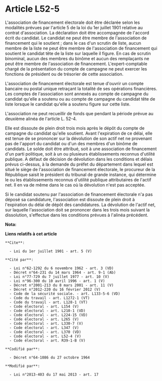 # Article L52-5

L'association de financement électorale doit être déclarée selon les modalités prévues par l'article 5 de la loi du 1er
juillet 1901 relative au contrat d'association. La déclaration doit être accompagnée de l'accord écrit du candidat. Le
candidat ne peut être membre de l'association de financement qui le soutient ; dans le cas d'un scrutin de liste, aucun
membre de la liste ne peut être membre de l'association de financement qui soutient le candidat tête de la liste sur laquelle
il figure. En cas de scrutin binominal, aucun des membres du binôme et aucun des remplaçants ne peut être membre de
l'association de financement. L'expert-comptable chargé de la présentation du compte de campagne ne peut exercer les
fonctions de président ou de trésorier de cette association. 

L'association de financement électorale est tenue d'ouvrir un compte bancaire ou postal unique retraçant la totalité de ses
opérations financières. Les comptes de l'association sont annexés au compte de campagne du candidat qu'elle a soutenu ou au
compte de campagne du candidat tête de liste lorsque le candidat qu'elle a soutenu figure sur cette liste. 

L'association ne peut recueillir de fonds que pendant la période prévue au deuxième alinéa de l'article L. 52-4. 

Elle est dissoute de plein droit trois mois après le dépôt du compte de campagne du candidat qu'elle soutient. Avant
l'expiration de ce délai, elle est tenue de se prononcer sur la dévolution de son actif net ne provenant pas de l'apport du
candidat ou d'un des membres d'un binôme de candidats. Le solde doit être attribué, soit à une association de financement
d'un parti politique, soit à un ou plusieurs établissements reconnus d'utilité publique. A défaut de décision de dévolution
dans les conditions et délais prévus ci-dessus, à la demande du préfet du département dans lequel est situé le siège de
l'association de financement électorale, le procureur de la République saisit le président du tribunal de grande instance,
qui détermine le ou les établissements reconnus d'utilité publique attributaires de l'actif net. Il en va de même dans le cas
où la dévolution n'est pas acceptée. 

Si le candidat soutenu par l'association de financement électorale n'a pas déposé sa candidature, l'association est dissoute
de plein droit à l'expiration du délai de dépôt des candidatures. La dévolution de l'actif net, sur laquelle l'association
doit se prononcer dans les trois mois suivant la dissolution, s'effectue dans les conditions prévues à l'alinéa précédent.

**Nota:**



**Liens relatifs à cet article**

	**Cite**:

	  - Loi du 1er juillet 1901 - art. 5 (V)

	**Cité par**:

	  - Loi n°62-1292 du 6 novembre 1962 - art. 3 (VD)
	  - Décret n°64-231 du 14 mars 1964 - art. 9-1 (Ab)
	  - Loi n°77-729 du 7 juillet 1977 - art. 10 (V)
	  - Loi n°96-300 du 10 avril 1996 - art. 1 (V)
	  - Décret n°2001-213 du 8 mars 2001 - art. 11 (V)
	  - Décret n°2012-220 du 16 février 2012 (V)
	  - Code de la sécurité sociale. - art. L133-5-6 (VD)
	  - Code du travail - art. L1272-1 (VT)
	  - Code du travail - art. L128-1 (VT)
	  - Code électoral - art. L154 (V)
	  - Code électoral - art. L210-1 (VD)
	  - Code électoral - art. L224-15 (VD)
	  - Code électoral - art. L265 (V)
	  - Code électoral - art. L330-7 (V)
	  - Code électoral - art. L347 (V)
	  - Code électoral - art. L370 (VD)
	  - Code électoral - art. L52-4 (V)
	  - Code électoral - art. R39-1-B (V)

	**Codifié par**:

	  - Décret n°64-1086 du 27 octobre 1964

	**Modifié par**:

	  - Loi n°2013-403 du 17 mai 2013 - art. 17
